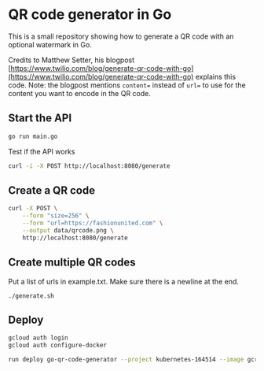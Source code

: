 # QR code generator in Go

This is a small repository showing how to generate a QR code with an optional watermark in Go.

Credits to Matthew Setter, his blogpost [https://www.twilio.com/blog/generate-qr-code-with-go](https://www.twilio.com/blog/generate-qr-code-with-go) explains this code. Note: the blogpost mentions `content=` instead of `url=` to use for the content you want to encode in the QR code.

## Start the API

```sh
go run main.go
```

Test if the API works

```sh
curl -i -X POST http://localhost:8080/generate
```

## Create a QR code

```sh
curl -X POST \
    --form "size=256" \
    --form "url=https://fashionunited.com" \
    --output data/qrcode.png \
    http://localhost:8080/generate
```

## Create multiple QR codes 

Put a list of urls in example.txt. Make sure there is a newline at the end.

```
./generate.sh
```

## Deploy

```sh
gcloud auth login
gcloud auth configure-docker

run deploy go-qr-code-generator --project kubernetes-164514 --image gcr.io/kubernetes-164514/go-qr-code-generator --client-name Cloud Code for VS Code --client-version 2.1.1 --platform managed --region europe-west1 --allow-unauthenticated --port 8080 --cpu 1 --memory 256Mi --concurrency 80 --timeout 300 --clear-env-vars
```
